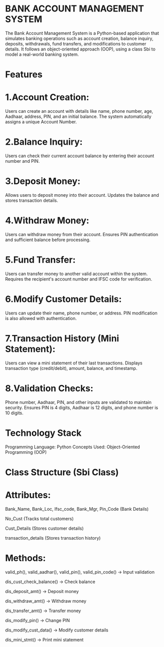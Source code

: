 # BANK ACCOUNT MANAGEMENT SYSTEM

The Bank Account Management System is a Python-based application that simulates banking operations such as account creation, balance inquiry, deposits, withdrawals, fund transfers, and modifications to customer details. It follows an object-oriented approach (OOP), using a class Sbi to model a real-world banking system.

# Features
# 1.Account Creation:
Users can create an account with details like name, phone number, age, Aadhaar, address, PIN, and an initial balance.
The system automatically assigns a unique Account Number.

# 2.Balance Inquiry:
Users can check their current account balance by entering their account number and PIN.

# 3.Deposit Money:
Allows users to deposit money into their account.
Updates the balance and stores transaction details.

# 4.Withdraw Money:
Users can withdraw money from their account.
Ensures PIN authentication and sufficient balance before processing.

# 5.Fund Transfer:
Users can transfer money to another valid account within the system.
Requires the recipient's account number and IFSC code for verification.

# 6.Modify Customer Details:
Users can update their name, phone number, or address.
PIN modification is also allowed with authentication.

# 7.Transaction History (Mini Statement):
Users can view a mini statement of their last transactions.
Displays transaction type (credit/debit), amount, balance, and timestamp.

# 8.Validation Checks:
Phone number, Aadhaar, PIN, and other inputs are validated to maintain security.
Ensures PIN is 4 digits, Aadhaar is 12 digits, and phone number is 10 digits.

# Technology Stack
Programming Language: Python
Concepts Used: Object-Oriented Programming (OOP)


# Class Structure (Sbi Class)
# Attributes:
Bank_Name, Bank_Loc, Ifsc_code, Bank_Mgr, Pin_Code (Bank Details)

No_Cust (Tracks total customers)

Cust_Details (Stores customer details)

transaction_details (Stores transaction history)

# Methods:
valid_ph(), valid_aadhar(), valid_pin(), valid_pin_code() → Input validation

dis_cust_check_balance() → Check balance

dis_deposit_amt() → Deposit money

dis_withdraw_amt() → Withdraw money

dis_transfer_amt() → Transfer money

dis_modify_pin() → Change PIN

dis_modify_cust_data() → Modify customer details

dis_mini_stmt() → Print mini statement

